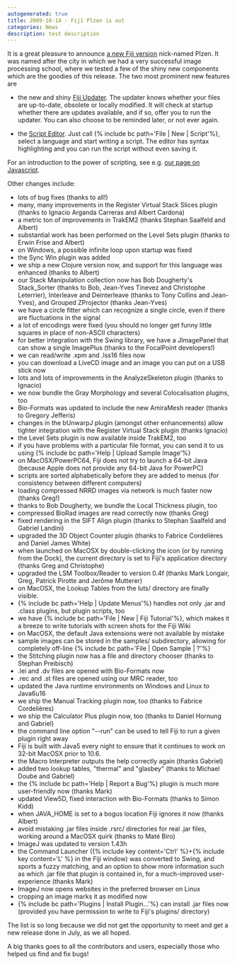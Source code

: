 ```yaml
---
autogenerated: true
title: 2009-10-14 - Fiji Plzen is out
categories: News
description: test description
---
```


It is a great pleasure to announce [a new Fiji version](Downloads) nick-named Plzen. It was named after the city in which we had a very successful image processing school, where we tested a few of the shiny new components which are the goodies of this release. The two most prominent new features are

-   the new and shiny [Fiji Updater](/plugins/updater). The updater knows whether your files are up-to-date, obsolete or locally modified. It will check at startup whether there are updates available, and if so, offer you to run the updater. You can also choose to be reminded later, or not ever again.

<!-- -->

-   the [Script Editor](/scripting/script-editor). Just call {% include bc path='File | New | Script'%}, select a language and start writing a script. The editor has syntax highlighting and you can run the script without even saving it.

For an introduction to the power of scripting, see e.g. [our page on Javascript](https://fiji.sc/wiki/index.php/Javascript_Scripting).

Other changes include:

-   lots of bug fixes (thanks to all!)
-   many, many improvements in the Register Virtual Stack Slices plugin (thanks to Ignacio Arganda Carreras and Albert Cardona)
-   a metric ton of improvements in TrakEM2 (thanks Stephan Saalfeld and Albert)
-   substantial work has been performed on the Level Sets plugin (thanks to Erwin Frise and Albert)
-   on Windows, a possible infinite loop upon startup was fixed
-   the Sync Win plugin was added
-   we ship a new Clojure version now, and support for this language was enhanced (thanks to Albert)
-   our Stack Manipulation collection now has Bob Dougherty's Stack\_Sorter (thanks to Bob, Jean-Yves Tinevez and Christophe Leterrier), Interleave and Deinterleave (thanks to Tony Collins and Jean-Yves), and Grouped ZProjector (thanks Jean-Yves)
-   we have a circle fitter which can recognize a single circle, even if there are fluctuations in the signal
-   a lot of encodings were fixed (you should no longer get funny little squares in place of non-ASCII characters)
-   for better integration with the Swing library, we have a JImagePanel that can show a single ImagePlus (thanks to the FocalPoint developers!)
-   we can read/write .xpm and .lss16 files now
-   you can download a LiveCD image and an image you can put on a USB stick now
-   lots and lots of improvements in the AnalyzeSkeleton plugin (thanks to Ignacio)
-   we now bundle the Gray Morphology and several Colocalisation plugins, too
-   Bio-Formats was updated to include the new AmiraMesh reader (thanks to Gregory Jefferis)
-   changes in the bUnwarpJ plugin (amongst other enhancements) allow tighter integration with the Register Virtual Stack plugin (thanks Ignacio)
-   the Level Sets plugin is now available inside TrakEM2, too
-   if you have problems with a particular file format, you can send it to us using {% include bc path='Help | Upload Sample Image'%}
-   on MacOSX/PowerPC64, Fiji does not try to launch a 64-bit Java (because Apple does not provide any 64-bit Java for PowerPC)
-   scripts are sorted alphabetically before they are added to menus (for consistency between different computers)
-   loading compressed NRRD images via network is much faster now (thanks Greg!)
-   thanks to Bob Dougherty, we bundle the Local Thickness plugin, too
-   compressed BioRad images are read correctly now (thanks Greg)
-   fixed rendering in the SIFT Align plugin (thanks to Stephan Saalfeld and Gabriel Landini)
-   upgraded the 3D Object Counter plugin (thanks to Fabrice Cordelières and Daniel James White)
-   when launched on MacOSX by double-clicking the icon (or by running from the Dock), the current directory is set to Fiji's application directory (thanks Greg and Christophe)
-   upgraded the LSM Toolbox/Reader to version 0.4f (thanks Mark Longair, Greg, Patrick Pirotte and Jerôme Mutterer)
-   on MacOSX, the Lookup Tables from the luts/ directory are finally visible.
-   {% include bc path='Help | Update Menus'%} handles not only .jar and .class plugins, but plugin scripts, too
-   we have {% include bc path='File | New | Fiji Tutorial'%}, which makes it a breeze to write tutorials with screen shots for the Fiji Wiki
-   on MacOSX, the default Java extensions were not available by mistake
-   sample images can be stored in the samples/ subdirectory, allowing for completely off-line {% include bc path='File | Open Sample | ?'%}
-   the Stitching plugin now has a file and directory chooser (thanks to Stephan Preibisch)
-   .lei and .dv files are opened with Bio-Formats now
-   .rec and .st files are opened using our MRC reader, too
-   updated the Java runtime environments on Windows and Linux to Java6u16
-   we ship the Manual Tracking plugin now, too (thanks to Fabrice Cordelières)
-   we ship the Calculator Plus plugin now, too (thanks to Daniel Hornung and Gabriel)
-   the command line option "--run" can be used to tell Fiji to run a given plugin right away
-   Fiji is built with Java5 every night to ensure that it continues to work on 32-bit MacOSX prior to 10.6.
-   the Macro Interpreter outputs the help correctly again (thanks Gabriel)
-   added two lookup tables, "thermal" and "glasbey" (thanks to Michael Doube and Gabriel)
-   the {% include bc path='Help | Report a Bug'%} plugin is much more user-friendly now (thanks Mark)
-   updated View5D, fixed interaction with Bio-Formats (thanks to Simon Kidd)
-   when JAVA\_HOME is set to a bogus location Fiji ignores it now (thanks Albert)
-   avoid mistaking .jar files inside .rsrc/ directories for real .jar files, working around a MacOSX quirk (thanks to Maté Biro)
-   ImageJ was updated to version 1.43h
-   the Command Launcher ({% include key content='Ctrl' %}+{% include key content='L' %} in the Fiji window) was converted to Swing, and sports a fuzzy matching, and an option to show more information such as which .jar file that plugin is contained in, for a much-improved user-experience (thanks Mark)
-   ImageJ now opens websites in the preferred browser on Linux
-   cropping an image marks it as modified now
-   {% include bc path='Plugins | Install Plugin...'%} can install .jar files now (provided you have permission to write to Fiji's plugins/ directory)

The list is so long because we did not get the opportunity to meet and get a new release done in July, as we all hoped.

A big thanks goes to all the contributors and users, especially those who helped us find and fix bugs!


